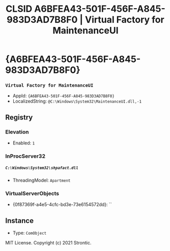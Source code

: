 ﻿---
title: "CLSID A6BFEA43-501F-456F-A845-983D3AD7B8F0 | Virtual Factory for MaintenanceUI"
excerpt: What is COM-Object CLSID A6BFEA43-501F-456F-A845-983D3AD7B8F0?
---

# {A6BFEA43-501F-456F-A845-983D3AD7B8F0}

### `Virtual Factory for MaintenanceUI`
* AppId: `{A6BFEA43-501F-456F-A845-983D3AD7B8F0}`
* LocalizedString: `@C:\Windows\System32\MaintenanceUI.dll,-1`

## Registry


### Elevation

* Enabled: `1`

### InProcServer32

##### `C:\Windows\System32\shpafact.dll`
* ThreadingModel: `Apartment`

### VirtualServerObjects

* {0f87369f-a4e5-4cfc-bd3e-73e6154572dd}: ``

## Instance

* Type: `ComObject`

MIT License. Copyright (c) 2021 Strontic.


